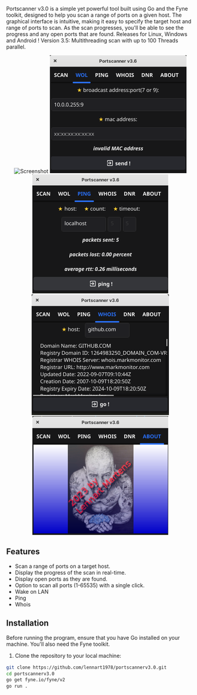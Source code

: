 Portscanner v3.0 is a simple yet powerful tool built using Go and the Fyne toolkit, designed to help you scan a range of ports on a given host. The graphical interface is intuitive, making it easy to specify the target host and range of ports to scan. As the scan progresses, you'll be able to see the progress and any open ports that are found. Releases for Linux, Windows and Android ! Version 3.5: Multithreading scan with up to 100 Threads parallel.

<p align="center">
  <img src="screenshotV3.6_scan" alt="Screenshot"/>
  <img src="screenshotV3.6_wol.png" alt="Screenshot"/>
  <img src="screenshotV3.6_ping.png" alt="Screenshot"/>
  <img src="screenshotV3.6_whois.png" alt="Screenshot"/>
  <img src="screenshotV3.6_about.png" alt="Screenshot"/>
</p>

## Features

- Scan a range of ports on a target host.
- Display the progress of the scan in real-time.
- Display open ports as they are found.
- Option to scan all ports (1-65535) with a single click.
- Wake on LAN
- Ping
- Whois

## Installation

Before running the program, ensure that you have Go installed on your machine. You'll also need the Fyne toolkit.

1. Clone the repository to your local machine:
```bash
git clone https://github.com/lennart1978/portscannerv3.0.git
cd portscannerv3.0
go get fyne.io/fyne/v2
go run .
